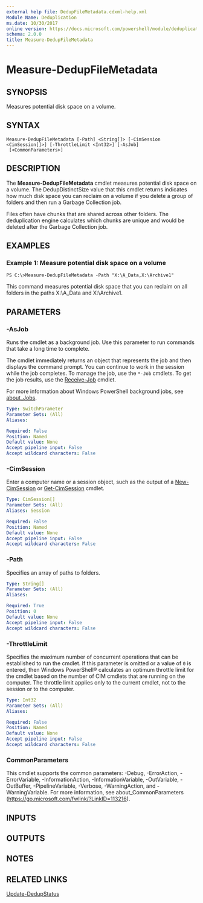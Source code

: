 ```yaml
---
external help file: DedupFileMetadata.cdxml-help.xml
Module Name: Deduplication
ms.date: 10/30/2017
online version: https://docs.microsoft.com/powershell/module/deduplication/measure-dedupfilemetadata?view=windowsserver2012r2-ps&wt.mc_id=ps-gethelp
schema: 2.0.0
title: Measure-DedupFileMetadata
---
```


# Measure-DedupFileMetadata

## SYNOPSIS
Measures potential disk space on a volume.

## SYNTAX

```
Measure-DedupFileMetadata [-Path] <String[]> [-CimSession <CimSession[]>] [-ThrottleLimit <Int32>] [-AsJob]
 [<CommonParameters>]
```

## DESCRIPTION
The **Measure-DedupFileMetadata** cmdlet measures potential disk space on a volume.
The DedupDistinctSize value that this cmdlet returns indicates how much disk space you can reclaim on a volume if you delete a group of folders and then run a Garbage Collection job.

Files often have chunks that are shared across other folders.
The deduplication engine  calculates which chunks are unique and would be deleted after the Garbage Collection job.

## EXAMPLES

### Example 1: Measure potential disk space on a volume
```
PS C:\>Measure-DedupFileMetadata -Path "X:\A_Data,X:\Archive1"
```

This command measures potential disk space that you can reclaim on all folders in the paths X:\A_Data and X:\Archive1.

## PARAMETERS

### -AsJob
Runs the cmdlet as a background job. Use this parameter to run commands that take a long time to complete. 

The cmdlet immediately returns an object that represents the job and then displays the command prompt. 
You can continue to work in the session while the job completes. 
To manage the job, use the `*-Job` cmdlets. 
To get the job results, use the [Receive-Job](https://go.microsoft.com/fwlink/?LinkID=113372) cmdlet. 

For more information about Windows PowerShell background jobs, see [about_Jobs](https://go.microsoft.com/fwlink/?LinkID=113251).

```yaml
Type: SwitchParameter
Parameter Sets: (All)
Aliases: 

Required: False
Position: Named
Default value: None
Accept pipeline input: False
Accept wildcard characters: False
```

### -CimSession
Enter a computer name or a session object, such as the output of a [New-CimSession](/powershell/module/cimcmdlets/new-cimsession) or [Get-CimSession](https://go.microsoft.com/fwlink/p/?LinkId=227966) cmdlet.
```yaml
Type: CimSession[]
Parameter Sets: (All)
Aliases: Session

Required: False
Position: Named
Default value: None
Accept pipeline input: False
Accept wildcard characters: False
```

### -Path
Specifies an array of paths to folders.

```yaml
Type: String[]
Parameter Sets: (All)
Aliases: 

Required: True
Position: 0
Default value: None
Accept pipeline input: False
Accept wildcard characters: False
```

### -ThrottleLimit
Specifies the maximum number of concurrent operations that can be established to run the cmdlet.
If this parameter is omitted or a value of `0` is entered, then Windows PowerShell® calculates an optimum throttle limit for the cmdlet based on the number of CIM cmdlets that are running on the computer.
The throttle limit applies only to the current cmdlet, not to the session or to the computer.

```yaml
Type: Int32
Parameter Sets: (All)
Aliases: 

Required: False
Position: Named
Default value: None
Accept pipeline input: False
Accept wildcard characters: False
```

### CommonParameters
This cmdlet supports the common parameters: -Debug, -ErrorAction, -ErrorVariable, -InformationAction, -InformationVariable, -OutVariable, -OutBuffer, -PipelineVariable, -Verbose, -WarningAction, and -WarningVariable. For more information, see about_CommonParameters (https://go.microsoft.com/fwlink/?LinkID=113216).

## INPUTS

## OUTPUTS

## NOTES

## RELATED LINKS

[Update-DedupStatus](./Update-DedupStatus.md)
